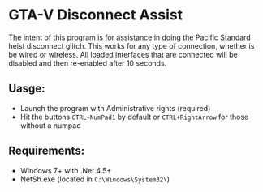 # GTA-V Disconnect Assist
The intent of this program is for assistance in doing the Pacific Standard heist disconnect glitch. This works for any type of connection, whether is be wired or wireless. 
All loaded interfaces that are connected will be disabled and then re-enabled after 10 seconds.

## Uasge:
* Launch the program with Administrative rights (required)
* Hit the buttons `CTRL+NumPad1` by default or `CTRL+RightArrow` for those without a numpad

## Requirements:
* Windows 7+ with .Net 4.5+
* NetSh.exe (located in `C:\Windows\System32\`)
